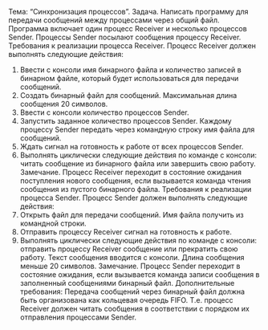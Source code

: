 Тема: “Синхронизация процессов”.
Задача. Написать программу для передачи сообщений между процессами через 
общий файл. Программа включает один процесс Receiver и несколько процессов 
Sender. Процессы Sender посылают сообщения процессу Receiver.
Требования к реализации процесса Receiver. Процесс Receiver должен 
выполнять следующие действия:
1. Ввести с консоли имя бинарного файла и количество записей в бинарном файле, 
который будет использоваться для передачи сообщений.
1. Создать бинарный файл для сообщений. Максимальная длина сообщения 20 
символов.
2. Ввести с консоли количество процессов Sender.
3. Запустить заданное количество процессов Sender. Каждому процессу Sender
передать через командную строку имя файла для сообщений.
4. Ждать сигнал на готовность к работе от всех процессов Sender.
5. Выполнять циклически следующие действия по команде с консоли: 
читать сообщение из бинарного файла или 
завершить свою работу.
Замечание. Процесс Receiver переходит в состояние ожидания поступления нового 
сообщения, если вызывается команда чтения сообщения из пустого бинарного файла.
Требования к реализации процесса Sender. Процесс Sender должен 
выполнять следующие действия:
1. Открыть файл для передачи сообщений. Имя файла получить из командной строки.
2. Отправить процессу Receiver сигнал на готовность к работе.
3. Выполнять циклически следующие действия по команде с консоли: 
отправить процессу Receiver сообщение или 
прекратить свою работу. 
Текст сообщения вводится с консоли. Длина сообщения меньше 20 символов.
Замечание. Процесс Sender переходит в состояние ожидания, если вызывается 
команда записи сообщения в заполненный сообщениями бинарный файл.
Дополнительные требования: Передача сообщений через бинарный файл 
должна быть организована как кольцевая очередь FIFO. Т.е. процесс Receiver
должен читать сообщения в соответствии с порядком их отправления процессами 
Sender.
